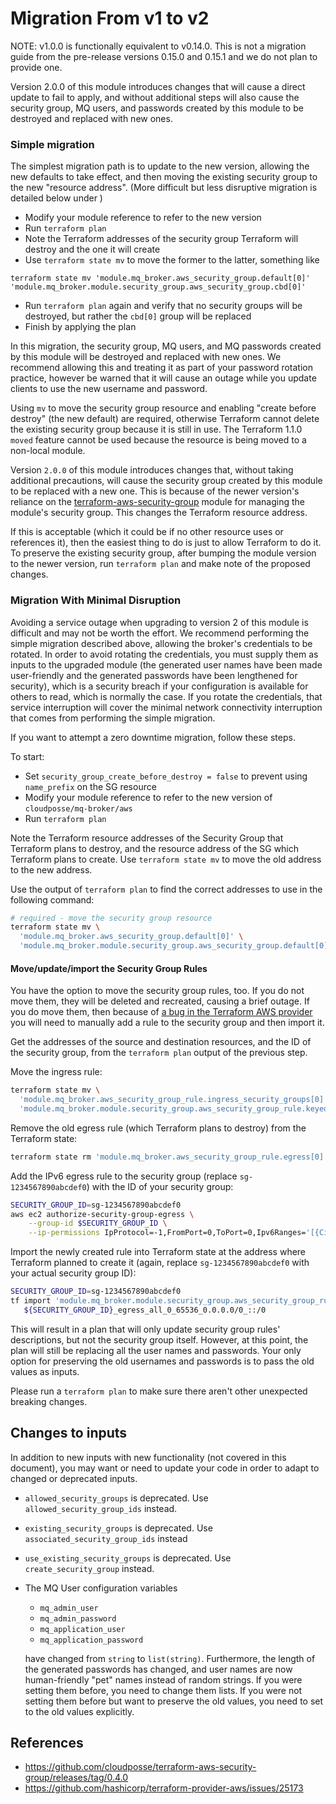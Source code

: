 # Migration From v1 to v2

NOTE: v1.0.0 is functionally equivalent to v0.14.0. 
This is not a migration guide from the pre-release versions 0.15.0 and 0.15.1
and we do not plan to provide one.

Version 2.0.0 of this module introduces changes that will cause a 
direct update to fail to apply, and without additional steps will also cause 
the security group, MQ users, and passwords created by this module to be 
destroyed and replaced with new ones.

### Simple migration

The simplest migration path is to update to the new version, allowing
the new defaults to take effect, and then moving the existing
security group to the new "resource address". (More difficult but
less disruptive migration is detailed below under )

- Modify your module reference to refer to the new version
- Run `terraform plan`
- Note the Terraform addresses of the security group Terraform will destroy and the one it will create
- Use `terraform state mv` to move the former to the latter, something like
```
terraform state mv 'module.mq_broker.aws_security_group.default[0]' 'module.mq_broker.module.security_group.aws_security_group.cbd[0]'
```
- Run `terraform plan` again and verify that no security groups will be destroyed, but rather the `cbd[0]` group will be replaced
- Finish by applying the plan

In this migration, the security group, MQ users, and MQ passwords created by this module will be destroyed and replaced with new ones.
We recommend allowing this and treating it as part of your password rotation practice, however
be warned that it will cause an outage while you update clients to use the new username and password.

Using `mv` to move the security group resource and enabling "create before destroy" (the new default) are required, 
otherwise Terraform cannot delete the existing security group because it is still in use. The
Terraform 1.1.0 `moved` feature cannot be used because the resource is being 
moved to a non-local module.

Version `2.0.0` of this module introduces changes that, without taking additional precautions, 
will cause the security group created by this module to be replaced with a new one. 
This is because of the newer version's reliance on the [terraform-aws-security-group](https://github.com/cloudposse/terraform-aws-security-group)
module for managing the module's security group. This changes the Terraform resource address.

If this is acceptable (which it could be if no other resource uses or references it),
then the easiest thing to do is just to allow Terraform to do it.
To preserve the existing security group, after bumping the module version to the newer version, 
run `terraform plan` and make note of the proposed changes.

### Migration With Minimal Disruption

Avoiding a service outage when upgrading to version 2 of this module is difficult
and may not be worth the effort. We recommend performing the simple migration
described above, allowing the broker's credentials to be rotated. In order
to avoid rotating the credentials, you must supply them as inputs to the 
upgraded module (the generated user names have been made user-friendly and the
generated passwords have been lengthened for security), which is a security breach
if your configuration is available for others to read, which is normally the case.
If you rotate the credentials, that service interruption will cover the
minimal network connectivity interruption that comes from performing the
simple migration.

If you want to attempt a zero downtime migration, follow these steps.

To start:
- Set `security_group_create_before_destroy = false` to prevent using `name_prefix` on the SG resource
- Modify your module reference to refer to the new version of `cloudposse/mq-broker/aws`
- Run `terraform plan`

Note the Terraform resource addresses of the Security Group that Terraform plans to destroy,
and the resource address of the SG which Terraform plans to create. Use
`terraform state mv` to move the old address to the new address. 

Use the output of `terraform plan` to find the correct addresses to 
use in the following command:
```bash
# required - move the security group resource
terraform state mv \
  'module.mq_broker.aws_security_group.default[0]' \
  'module.mq_broker.module.security_group.aws_security_group.default[0]'
```

#### Move/update/import the Security Group Rules

You have the option to move the security group rules, too. 
If you do not move them, they will be deleted
and recreated, causing a brief outage. If you do move them, then because
of [a bug in the Terraform AWS provider](https://github.com/hashicorp/terraform-provider-aws/issues/25173)
you will need to manually add a rule to the security group and then import it. 

Get the addresses of the source and destination resources, and the ID of the 
security group, from the `terraform plan` output of the previous step.

Move the ingress rule:

```bash
terraform state mv \
  'module.mq_broker.aws_security_group_rule.ingress_security_groups[0]'\
  'module.mq_broker.module.security_group.aws_security_group_rule.keyed["_allowed_ingress#_all_ingress#sg#0"]'
```

Remove the old egress rule (which Terraform plans to destroy) from the Terraform state:

```bash
terraform state rm 'module.mq_broker.aws_security_group_rule.egress[0]'
```

Add the IPv6 egress rule to the security group (replace `sg-1234567890abcdef0`)
with the ID of your security group:

```bash
SECURITY_GROUP_ID=sg-1234567890abcdef0
aws ec2 authorize-security-group-egress \
    --group-id $SECURITY_GROUP_ID \
    --ip-permissions IpProtocol=-1,FromPort=0,ToPort=0,Ipv6Ranges='[{CidrIpv6=::/0}]'
```

Import the newly created rule into Terraform state at the address where
Terraform planned to create it (again, replace `sg-1234567890abcdef0`
with your actual security group ID):

```bash
SECURITY_GROUP_ID=sg-1234567890abcdef0
tf import 'module.mq_broker.module.security_group.aws_security_group_rule.keyed["_allow_all_egress_"]' \
   ${SECURITY_GROUP_ID}_egress_all_0_65536_0.0.0.0/0_::/0
```

This will result in a plan that will only update security group rules' descriptions, but not the security group itself.
However, at this point, the plan will still be replacing all the user names and passwords. 
Your only option for preserving the old usernames and passwords is to 
pass the old values as inputs.

Please run a `terraform plan` to make sure there aren't other unexpected breaking changes.

## Changes to inputs

In addition to new inputs with new functionality (not covered in this document),
you may want or need to update your code in order to adapt to changed or deprecated inputs.

* `allowed_security_groups` is deprecated. Use `allowed_security_group_ids` instead.
* `existing_security_groups` is deprecated. Use `associated_security_group_ids` instead
* `use_existing_security_groups` is deprecated. Use `create_security_group` instead.
* The MQ User configuration variables
  - `mq_admin_user`
  - `mq_admin_password`
  - `mq_application_user`
  - `mq_application_password`

  have changed from `string` to `list(string)`. Furthermore, the length of the
  generated passwords has changed, and user names are now human-friendly "pet"
  names instead of random strings. If you were setting them before, you need
  to change them lists. If you were not setting them before but want to preserve
  the old values, you need to set to the old values explicitly.

## References

* https://github.com/cloudposse/terraform-aws-security-group/releases/tag/0.4.0
* https://github.com/hashicorp/terraform-provider-aws/issues/25173

